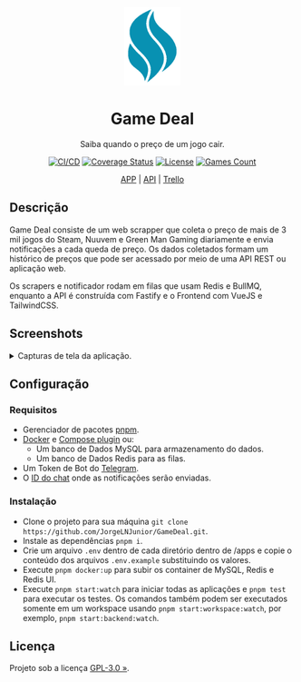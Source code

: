 <div align="center" id="short-description-and-logo">

<img src="apps/frontend/public/logo.png" width="100" />

<h1>Game Deal</h1>

Saiba quando o preço de um jogo cair.

</div>

<div align="center" id="badges">

[![CI/CD](https://img.shields.io/github/actions/workflow/status/JorgeLNJUnior/GameDeal/ci.yml?branch=main&label=CI%2FCD)](https://github.com/JorgeLNJunior/GameDeal/actions/workflows/ci.yml)
[![Coverage Status](https://coveralls.io/repos/github/JorgeLNJunior/GameDeal/badge.svg?branch=main)](https://coveralls.io/github/JorgeLNJunior/GameDeal?branch=main)
[![License](https://img.shields.io/github/license/JorgeLNJunior/GameDeal)](https://github.com/JorgeLNJunior/GameDeal/blob/main/LICENSE.md)
[![Games Count](https://img.shields.io/badge/dynamic/json?url=https%3A%2F%2Fapi.gamedeal.cloudns.nz%2Fgames%2Fcount&query=%24.total&label=Jogos&color=lgreen)](https://app.gamedeal.cloudns.nz/)

</div>

<div align="center" id="links">

[APP](https://app.gamedeal.cloudns.nz) |
[API](https://api.gamedeal.cloudns.nz) |
[Trello](https://trello.com/b/LZk67XmB)

</div>

## Descrição
Game Deal consiste de um web scrapper que coleta o preço de mais de 3 mil jogos do Steam, Nuuvem e Green Man Gaming diariamente e envia notificações a cada queda de preço. Os dados coletados formam um histórico de preços que pode ser acessado por meio de uma API REST ou aplicação web.

Os scrapers e notificador rodam em filas que usam Redis e BullMQ, enquanto a API é construída com Fastify e o Frontend com VueJS e TailwindCSS.

## Screenshots

<details>
  <summary>Capturas de tela da aplicação.</summary>
  <br>
  <img src="./.github/screenshots/2.png" width="800px" />
  <img src="./.github/screenshots/1.png" width="800px" />
</details>

## Configuração

### Requisitos
- Gerenciador de pacotes [pnpm](https://pnpm.io/installation).
- [Docker](https://docs.docker.com/engine/install/ubuntu/) e [Compose plugin](https://docs.docker.com/compose/install/linux/#install-using-the-repository) ou:
  - Um banco de Dados MySQL para armazenamento do dados.
  - Um banco de Dados Redis para as filas.
- Um Token de Bot do [Telegram](https://t.me/botfather).
- O [ID do chat](https://www.alphr.com/find-chat-id-telegram) onde as notificações serão enviadas.

### Instalação
- Clone o projeto para sua máquina `git clone https://github.com/JorgeLNJunior/GameDeal.git`.
- Instale as dependências `pnpm i`.
- Crie um arquivo `.env` dentro de cada diretório dentro de /apps e copie o conteúdo dos arquivos `.env.example` substituindo os valores.
- Execute `pnpm docker:up` para subir os container de MySQL, Redis e Redis UI.
- Execute `pnpm start:watch` para iniciar todas as aplicações e `pnpm test` para executar os testes. Os comandos também podem ser executados somente em um workspace usando `pnpm start:workspace:watch`, por exemplo, `pnpm start:backend:watch`.

## Licença

Projeto sob a licença [GPL-3.0 »](https://github.com/JorgeLNJunior/GameDeal/blob/main/LICENSE.md).


